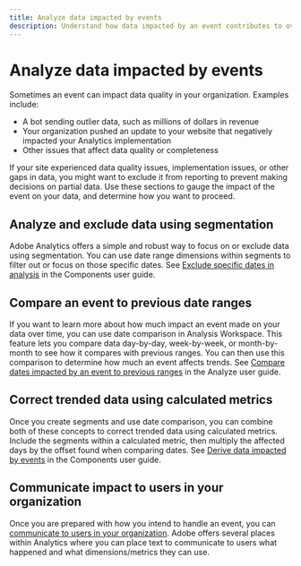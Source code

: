 ```yaml
---
title: Analyze data impacted by events
description: Understand how data impacted by an event contributes to overall data quality.
---
```


# Analyze data impacted by events

Sometimes an event can impact data quality in your organization. Examples include:

* A bot sending outlier data, such as millions of dollars in revenue
* Your organization pushed an update to your website that negatively impacted your Analytics implementation
* Other issues that affect data quality or completeness

If your site experienced data quality issues, implementation issues, or other gaps in data, you might want to exclude it from reporting to prevent making decisions on partial data. Use these sections to gauge the impact of the event on your data, and determine how you want to proceed.

## Analyze and exclude data using segmentation

Adobe Analytics offers a simple and robust way to focus on or exclude data using segmentation. You can use date range dimensions within segments to filter out or focus on those specific dates. See [Exclude specific dates in analysis](/help/components/c-segmentation/use-cases/exclude-date-range.md) in the Components user guide.

## Compare an event to previous date ranges

If you want to learn more about how much impact an event made on your data over time, you can use date comparison in Analysis Workspace. This feature lets you compare data day-by-day, week-by-week, or month-by-month to see how it compares with previous ranges. You can then use this comparison to determine how much an event affects trends. See [Compare dates impacted by an event to previous ranges](/help/analyze/analysis-workspace/components/calendar-date-ranges/compare-event.md) in the Analyze user guide.

## Correct trended data using calculated metrics

Once you create segments and use date comparison, you can combine both of these concepts to correct trended data using calculated metrics. Include the segments within a calculated metric, then multiply the affected days by the offset found when comparing dates. See [Derive data impacted by events](/help/components/c-calcmetrics/cm-events.md) in the Components user guide.

## Communicate impact to users in your organization

Once you are prepared with how you intend to handle an event, you can [communicate to users in your organization](event/event-communicate.md). Adobe offers several places within Analytics where you can place text to communicate to users what happened and what dimensions/metrics they can use.
